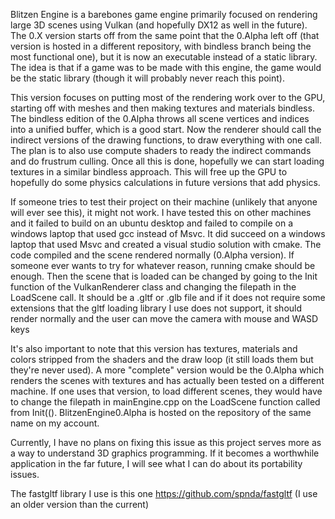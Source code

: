 Blitzen Engine is a barebones game engine primarily focused on rendering large 3D scenes using Vulkan (and hopefully DX12 as well in the future). 
The 0.X version starts off from the same point that the 0.Alpha left off (that version is hosted in a different repository, with bindless branch being the most functional one), 
but it is now an executable instead of a static library. The idea is that if a game was to be made with this engine, the game would be the static library (though it will probably never reach this point).

This version focuses on putting most of the rendering work over to the GPU, starting off with meshes and then making textures and materials bindless.
The bindless edition of the 0.Alpha throws all scene vertices and indices into a unified buffer, which is a good start. Now the renderer should call the indirect versions of the drawing functions, to draw everything with one call.
The plan is to also use compute shaders to ready the indirect commands and do frustrum culling. Once all this is done, hopefully we can start loading textures in a similar bindless approach.
This will free up the GPU to hopefully do some physics calculations in future versions that add physics.



If someone tries to test their project on their machine (unlikely that anyone will ever see this), it might not work. I have tested this on other machines and it failed to build on an ubuntu desktop and failed to compile
on a windows laptop that used gcc instead of Msvc. It did succeed on a windows laptop that used Msvc and created a visual studio solution with cmake. The code compiled and the scene rendered normally (0.Alpha version).
If someone ever wants to try for whatever reason, running cmake should be enough. Then the scene that is loaded can be changed by going to the Init function of the VulkanRenderer class and changing the filepath in the LoadScene call.
It should be a .gltf or .glb file and if it does not require some extensions that the gltf loading library I use does not support, it should render normally and the user can move the camera with mouse and WASD keys

It's also important to note that this version has textures, materials and colors stripped from the shaders and the draw loop (it still loads them but they're never used). A more "complete" version would be the 0.Alpha which renders 
the scenes with textures and has actually been tested on a different machine. If one uses that version, to load different scenes, they would have to change the filepath in mainEngine.cpp on the LoadScene function called from Init(().
BlitzenEngine0.Alpha is hosted on the repository of the same name on my account.

Currently, I have no plans on fixing this issue as this project serves more as a way to understand 3D graphics programming. If it becomes a worthwhile application in the far future, I will see what I can do about its portability issues.

The fastgltf library I use is this one https://github.com/spnda/fastgltf (I use an older version than the current)
